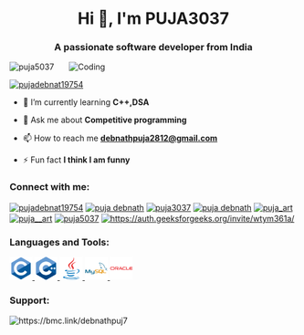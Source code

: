 <h1 align="center">Hi 👋, I'm PUJA3037</h1>
<h3 align="center">A passionate software developer from India</h3>
<img align="right" alt="Coding" width="400" src="https://startcoding.co.in/wp-content/uploads/2021/12/coding-for-kids.gif">

<p align="left"> <img src="https://komarev.com/ghpvc/?username=puja5037&label=Profile%20views&color=0e75b6&style=flat" alt="puja5037" /> </p>

<p align="left"> <a href="https://twitter.com/pujadebnat19754" target="blank"><img src="https://img.shields.io/twitter/follow/pujadebnat19754?logo=twitter&style=for-the-badge" alt="pujadebnat19754" /></a> </p>

- 🌱 I’m currently learning **C++,DSA**

- 💬 Ask me about **Competitive programming**

- 📫 How to reach me **debnathpuja2812@gmail.com**

- ⚡ Fun fact **I think I am funny**

<h3 align="left">Connect with me:</h3>
<p align="left">
<a href="https://twitter.com/pujadebnat19754" target="blank"><img align="center" src="https://raw.githubusercontent.com/rahuldkjain/github-profile-readme-generator/master/src/images/icons/Social/twitter.svg" alt="pujadebnat19754" height="30" width="40" /></a>
<a href="https://linkedin.com/in/puja debnath" target="blank"><img align="center" src="https://raw.githubusercontent.com/rahuldkjain/github-profile-readme-generator/master/src/images/icons/Social/linked-in-alt.svg" alt="puja debnath" height="30" width="40" /></a>
<a href="https://stackoverflow.com/users/puja3037" target="blank"><img align="center" src="https://raw.githubusercontent.com/rahuldkjain/github-profile-readme-generator/master/src/images/icons/Social/stack-overflow.svg" alt="puja3037" height="30" width="40" /></a>
<a href="https://fb.com/puja debnath" target="blank"><img align="center" src="https://raw.githubusercontent.com/rahuldkjain/github-profile-readme-generator/master/src/images/icons/Social/facebook.svg" alt="puja debnath" height="30" width="40" /></a>
<a href="https://instagram.com/puja_art" target="blank"><img align="center" src="https://raw.githubusercontent.com/rahuldkjain/github-profile-readme-generator/master/src/images/icons/Social/instagram.svg" alt="puja_art" height="30" width="40" /></a>
<a href="https://codeforces.com/profile/puja__art" target="blank"><img align="center" src="https://raw.githubusercontent.com/rahuldkjain/github-profile-readme-generator/master/src/images/icons/Social/codeforces.svg" alt="puja__art" height="30" width="40" /></a>
<a href="https://www.leetcode.com/puja5037" target="blank"><img align="center" src="https://raw.githubusercontent.com/rahuldkjain/github-profile-readme-generator/master/src/images/icons/Social/leet-code.svg" alt="puja5037" height="30" width="40" /></a>
<a href="https://auth.geeksforgeeks.org/user/https://auth.geeksforgeeks.org/invite/wtym361a/" target="blank"><img align="center" src="https://raw.githubusercontent.com/rahuldkjain/github-profile-readme-generator/master/src/images/icons/Social/geeks-for-geeks.svg" alt="https://auth.geeksforgeeks.org/invite/wtym361a/" height="30" width="40" /></a>
</p>

<h3 align="left">Languages and Tools:</h3>
<p align="left"> <a href="https://www.cprogramming.com/" target="_blank" rel="noreferrer"> <img src="https://raw.githubusercontent.com/devicons/devicon/master/icons/c/c-original.svg" alt="c" width="40" height="40"/> </a> <a href="https://www.w3schools.com/cpp/" target="_blank" rel="noreferrer"> <img src="https://raw.githubusercontent.com/devicons/devicon/master/icons/cplusplus/cplusplus-original.svg" alt="cplusplus" width="40" height="40"/> </a> <a href="https://www.java.com" target="_blank" rel="noreferrer"> <img src="https://raw.githubusercontent.com/devicons/devicon/master/icons/java/java-original.svg" alt="java" width="40" height="40"/> </a> <a href="https://www.mysql.com/" target="_blank" rel="noreferrer"> <img src="https://raw.githubusercontent.com/devicons/devicon/master/icons/mysql/mysql-original-wordmark.svg" alt="mysql" width="40" height="40"/> </a> <a href="https://www.oracle.com/" target="_blank" rel="noreferrer"> <img src="https://raw.githubusercontent.com/devicons/devicon/master/icons/oracle/oracle-original.svg" alt="oracle" width="40" height="40"/> </a> </p>

<h3 align="left">Support:</h3>
<p><a href="https://www.buymeacoffee.com/https://bmc.link/debnathpuj7"> <img align="left" src="https://cdn.buymeacoffee.com/buttons/v2/default-yellow.png" height="50" width="210" alt="https://bmc.link/debnathpuj7" /></a></p><br><br>

